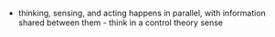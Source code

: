 - thinking, sensing, and acting happens in parallel, with information shared between them - think in a control theory sense